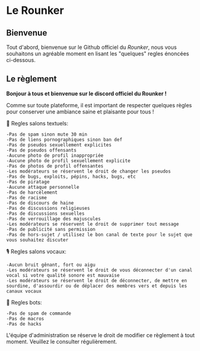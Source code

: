 # **Le Rounker**

## Bienvenue
Tout d'abord, bienvenue sur le Github officiel du *Rounker*, nous vous souhaitons un agréable moment en lisant les "quelques" regles énoncées ci-dessous.

## Le règlement
**Bonjour à tous et bienvenue sur le discord officiel du Rounker !**

Comme sur toute plateforme, il est important de respecter quelques règles pour conserver une ambiance saine et plaisante pour tous ! 

📝 Regles salons textuels:
```
-Pas de spam sinon mute 30 min
-Pas de liens pornographiques sinon ban def
-Pas de pseudos sexuellement explicites
-Pas de pseudos offensants
-Aucune photo de profil inappropriée
-Aucune photo de profil sexuellement explicite
-Pas de photos de profil offensantes
-Les modérateurs se réservent le droit de changer les pseudos
-Pas de bugs, exploits, pépins, hacks, bugs, etc
-Pas de piratage
-Aucune attaque personnelle
-Pas de harcèlement
-Pas de racisme
-Pas de discours de haine
-Pas de discussions religieuses
-Pas de discussions sexuelles
-Pas de verrouillage des majuscules
-Les modérateurs se réservent le droit de supprimer tout message
-Pas de publicité sans permission
-Pas de hors-sujet / utilisez le bon canal de texte pour le sujet que vous souhaitez discuter
```
🎙️ Regles salons vocaux:
```
-Aucun bruit gênant, fort ou aigu
-Les modérateurs se réservent le droit de vous déconnecter d'un canal vocal si votre qualité sonore est mauvaise
-Les modérateurs se réservent le droit de déconnecter, de mettre en sourdine, d'assourdir ou de déplacer des membres vers et depuis les canaux vocaux
```
🤖 Regles bots:
```
-Pas de spam de commande
-Pas de macros
-Pas de hacks
```
L'équipe d'administration se réserve le droit de modifier ce règlement à tout moment. Veuillez le consulter régulièrement.

